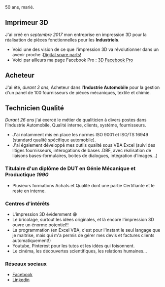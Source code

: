50 ans, marié.


## Imprimeur 3D

J'ai créé en _septembre 2017_ mon entreprise en impression 3D pour la réalisation de pièces fonctionnelles pour les **Industriels**.
- Voici une des vision de ce que l'impression 3D va révolutionner dans un avenir proche :[Digital spare parts!](https://www.youtube.com/watch?v=2G4cmHl1nuw)
- Voici par ailleurs ma page Facebook Pro : [3D Facebook Pro](https://www.facebook.com/MY3DVP/)

## Acheteur

J'ai été, _durant 3 ans_, Acheteur dans l'**Industrie Automobile** pour la gestion d'un panel de 100 fournisseurs de pièces mécaniques, textile et chimie.


## Technicien Qualité
_Durant 26 ans_ j'ai exercé le métier de qualiticien à divers postes dans l'Industrie Automobile, Qualité interne, clients, système, fournisseurs. 
- J'ai notamment mis en place les normes ISO 9001 et ISO/TS 16949 (standard qualité spécifique automobile).
- J'ai également développé mes outils qualité sous VBA Excel (suivi des litiges fournisseurs, intérogations de bases .DBF, avec réalisation de liaisons bases-formulaires, boites de dialogues, intégration d'images...)

### Titulaire d'un diplôme de DUT en Génie Mécanique et Productique _1990_
- Plusieurs formations Achats et Qualité dont une partie Certifiante et le reste en interne.

### Centres d'intérêts
- L'impression 3D évidemment :grin:
- Le bricolage, surtout les idées originales, et là encore l'impression 3D ouvre un énorme potentiel!!
- La programmation (en Excel VBA, c'est pour l'instant le seul langage que je maitrise, mais qui m'a permis de gérer mes devis et factures clients automatiquement!)
- Youtube, Pinterest pour les tutos et les idées qui foisonnent.
- Le cinéma, les découvertes scientifiques, les relations humaines...

### Réseaux sociaux
- [Facebook](https://www.facebook.com/pascal.vigny.777)
- [Linkedin](https://www.linkedin.com/in/pascal-vigny-b96765157/)

